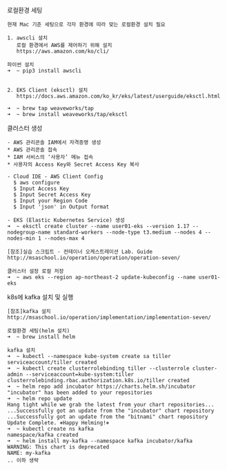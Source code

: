 로컬환경 세팅

    현재 Mac 기준 세팅으로 각자 환경에 따라 맞는 로컬환경 설치 필요

    1. awscli 설치
       로컬 환경에서 AWS를 제어하기 위해 설치
       https://aws.amazon.com/ko/cli/
    
    파이썬 설치
    ➜  ~ pip3 install awscli
    
    
    2. EKS Client (eksctl) 설치
       https://docs.aws.amazon.com/ko_kr/eks/latest/userguide/eksctl.html
    
    ➜  ~ brew tap weaveworks/tap
    ➜  ~ brew install weaveworks/tap/eksctl

클러스터 생성

    - AWS 관리콘솔 IAM에서 자격증명 생성
    * AWS 관리콘솔 접속
    * IAM 서비스의 ‘사용자’ 메뉴 접속
    * 사용자의 Access Key와 Secret Access Key 복사

    - Cloud IDE - AWS Client Config
      $ aws configure
      $ Input Access Key
      $ Input Secret Access Key
      $ Input your Region Code
      $ Input 'json' in Output format

    - EKS (Elastic Kubernetes Service) 생성
    ➜  ~ eksctl create cluster --name user01-eks --version 1.17 --nodegroup-name standard-workers --node-type t3.medium --nodes 4 --nodes-min 1 --nodes-max 4

    [참조]실습 스크립트 - 컨테이너 오케스트레이션 Lab. Guide
    http://msaschool.io/operation/operation/operation-seven/

    클러스터 설정 로컬 저장
    ➜  ~ aws eks --region ap-northeast-2 update-kubeconfig --name user01-eks

k8s에 kafka 설치 및 실행

    [참조]kafka 설치
    http://msaschool.io/operation/implementation/implementation-seven/

    로컬환경 세팅(helm 설치)
    ➜  ~ brew install helm

    kafka 설치
    ➜  ~ kubectl --namespace kube-system create sa tiller
    serviceaccount/tiller created
    ➜  ~ kubectl create clusterrolebinding tiller --clusterrole cluster-admin --serviceaccount=kube-system:tiller
    clusterrolebinding.rbac.authorization.k8s.io/tiller created
    ➜  ~ helm repo add incubator https://charts.helm.sh/incubator
    "incubator" has been added to your repositories
    ➜  ~ helm repo update
    Hang tight while we grab the latest from your chart repositories...
    ...Successfully got an update from the "incubator" chart repository
    ...Successfully got an update from the "bitnami" chart repository
    Update Complete. ⎈Happy Helming!⎈
    ➜  ~ kubectl create ns kafka
    namespace/kafka created
    ➜  ~ helm install my-kafka --namespace kafka incubator/kafka
    WARNING: This chart is deprecated
    NAME: my-kafka
    .. 이하 생략

